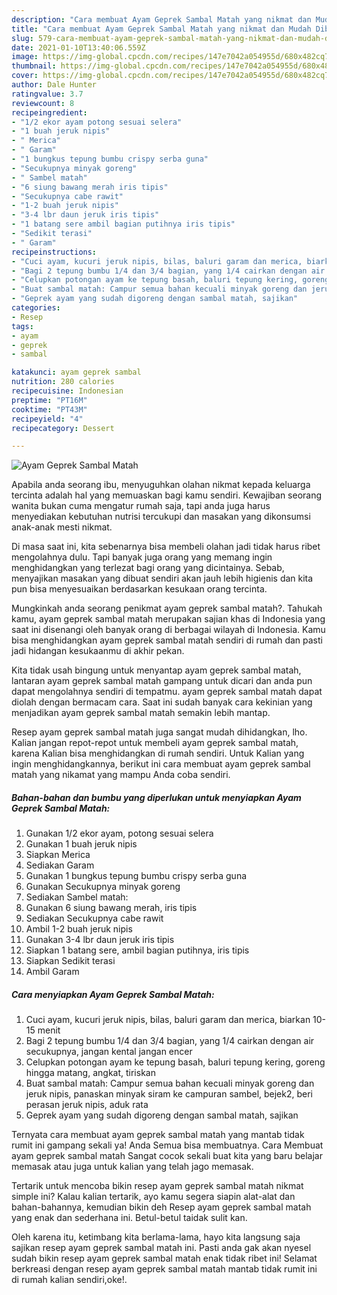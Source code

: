 ```yaml
---
description: "Cara membuat Ayam Geprek Sambal Matah yang nikmat dan Mudah Dibuat"
title: "Cara membuat Ayam Geprek Sambal Matah yang nikmat dan Mudah Dibuat"
slug: 579-cara-membuat-ayam-geprek-sambal-matah-yang-nikmat-dan-mudah-dibuat
date: 2021-01-10T13:40:06.559Z
image: https://img-global.cpcdn.com/recipes/147e7042a054955d/680x482cq70/ayam-geprek-sambal-matah-foto-resep-utama.jpg
thumbnail: https://img-global.cpcdn.com/recipes/147e7042a054955d/680x482cq70/ayam-geprek-sambal-matah-foto-resep-utama.jpg
cover: https://img-global.cpcdn.com/recipes/147e7042a054955d/680x482cq70/ayam-geprek-sambal-matah-foto-resep-utama.jpg
author: Dale Hunter
ratingvalue: 3.7
reviewcount: 8
recipeingredient:
- "1/2 ekor ayam potong sesuai selera"
- "1 buah jeruk nipis"
- " Merica"
- " Garam"
- "1 bungkus tepung bumbu crispy serba guna"
- "Secukupnya minyak goreng"
- " Sambel matah"
- "6 siung bawang merah iris tipis"
- "Secukupnya cabe rawit"
- "1-2 buah jeruk nipis"
- "3-4 lbr daun jeruk iris tipis"
- "1 batang sere ambil bagian putihnya iris tipis"
- "Sedikit terasi"
- " Garam"
recipeinstructions:
- "Cuci ayam, kucuri jeruk nipis, bilas, baluri garam dan merica, biarkan 10-15 menit"
- "Bagi 2 tepung bumbu 1/4 dan 3/4 bagian, yang 1/4 cairkan dengan air secukupnya, jangan kental jangan encer"
- "Celupkan potongan ayam ke tepung basah, baluri tepung kering, goreng hingga matang, angkat, tiriskan"
- "Buat sambal matah: Campur semua bahan kecuali minyak goreng dan jeruk nipis, panaskan minyak siram ke campuran sambel, bejek2, beri perasan jeruk nipis, aduk rata"
- "Geprek ayam yang sudah digoreng dengan sambal matah, sajikan"
categories:
- Resep
tags:
- ayam
- geprek
- sambal

katakunci: ayam geprek sambal 
nutrition: 280 calories
recipecuisine: Indonesian
preptime: "PT16M"
cooktime: "PT43M"
recipeyield: "4"
recipecategory: Dessert

---
```



![Ayam Geprek Sambal Matah](https://img-global.cpcdn.com/recipes/147e7042a054955d/680x482cq70/ayam-geprek-sambal-matah-foto-resep-utama.jpg)

Apabila anda seorang ibu, menyuguhkan olahan nikmat kepada keluarga tercinta adalah hal yang memuaskan bagi kamu sendiri. Kewajiban seorang  wanita bukan cuma mengatur rumah saja, tapi anda juga harus menyediakan kebutuhan nutrisi tercukupi dan masakan yang dikonsumsi anak-anak mesti nikmat.

Di masa  saat ini, kita sebenarnya bisa membeli olahan jadi tidak harus ribet mengolahnya dulu. Tapi banyak juga orang yang memang ingin menghidangkan yang terlezat bagi orang yang dicintainya. Sebab, menyajikan masakan yang dibuat sendiri akan jauh lebih higienis dan kita pun bisa menyesuaikan berdasarkan kesukaan orang tercinta. 



Mungkinkah anda seorang penikmat ayam geprek sambal matah?. Tahukah kamu, ayam geprek sambal matah merupakan sajian khas di Indonesia yang saat ini disenangi oleh banyak orang di berbagai wilayah di Indonesia. Kamu bisa menghidangkan ayam geprek sambal matah sendiri di rumah dan pasti jadi hidangan kesukaanmu di akhir pekan.

Kita tidak usah bingung untuk menyantap ayam geprek sambal matah, lantaran ayam geprek sambal matah gampang untuk dicari dan anda pun dapat mengolahnya sendiri di tempatmu. ayam geprek sambal matah dapat diolah dengan bermacam cara. Saat ini sudah banyak cara kekinian yang menjadikan ayam geprek sambal matah semakin lebih mantap.

Resep ayam geprek sambal matah juga sangat mudah dihidangkan, lho. Kalian jangan repot-repot untuk membeli ayam geprek sambal matah, karena Kalian bisa menghidangkan di rumah sendiri. Untuk Kalian yang ingin menghidangkannya, berikut ini cara membuat ayam geprek sambal matah yang nikamat yang mampu Anda coba sendiri.

<!--inarticleads1-->

##### Bahan-bahan dan bumbu yang diperlukan untuk menyiapkan Ayam Geprek Sambal Matah:

1. Gunakan 1/2 ekor ayam, potong sesuai selera
1. Gunakan 1 buah jeruk nipis
1. Siapkan  Merica
1. Sediakan  Garam
1. Gunakan 1 bungkus tepung bumbu crispy serba guna
1. Gunakan Secukupnya minyak goreng
1. Sediakan  Sambel matah:
1. Gunakan 6 siung bawang merah, iris tipis
1. Sediakan Secukupnya cabe rawit
1. Ambil 1-2 buah jeruk nipis
1. Gunakan 3-4 lbr daun jeruk iris tipis
1. Siapkan 1 batang sere, ambil bagian putihnya, iris tipis
1. Siapkan Sedikit terasi
1. Ambil  Garam




<!--inarticleads2-->

##### Cara menyiapkan Ayam Geprek Sambal Matah:

1. Cuci ayam, kucuri jeruk nipis, bilas, baluri garam dan merica, biarkan 10-15 menit
1. Bagi 2 tepung bumbu 1/4 dan 3/4 bagian, yang 1/4 cairkan dengan air secukupnya, jangan kental jangan encer
1. Celupkan potongan ayam ke tepung basah, baluri tepung kering, goreng hingga matang, angkat, tiriskan
1. Buat sambal matah: Campur semua bahan kecuali minyak goreng dan jeruk nipis, panaskan minyak siram ke campuran sambel, bejek2, beri perasan jeruk nipis, aduk rata
1. Geprek ayam yang sudah digoreng dengan sambal matah, sajikan




Ternyata cara membuat ayam geprek sambal matah yang mantab tidak rumit ini gampang sekali ya! Anda Semua bisa membuatnya. Cara Membuat ayam geprek sambal matah Sangat cocok sekali buat kita yang baru belajar memasak atau juga untuk kalian yang telah jago memasak.

Tertarik untuk mencoba bikin resep ayam geprek sambal matah nikmat simple ini? Kalau kalian tertarik, ayo kamu segera siapin alat-alat dan bahan-bahannya, kemudian bikin deh Resep ayam geprek sambal matah yang enak dan sederhana ini. Betul-betul taidak sulit kan. 

Oleh karena itu, ketimbang kita berlama-lama, hayo kita langsung saja sajikan resep ayam geprek sambal matah ini. Pasti anda gak akan nyesel sudah bikin resep ayam geprek sambal matah enak tidak ribet ini! Selamat berkreasi dengan resep ayam geprek sambal matah mantab tidak rumit ini di rumah kalian sendiri,oke!.

